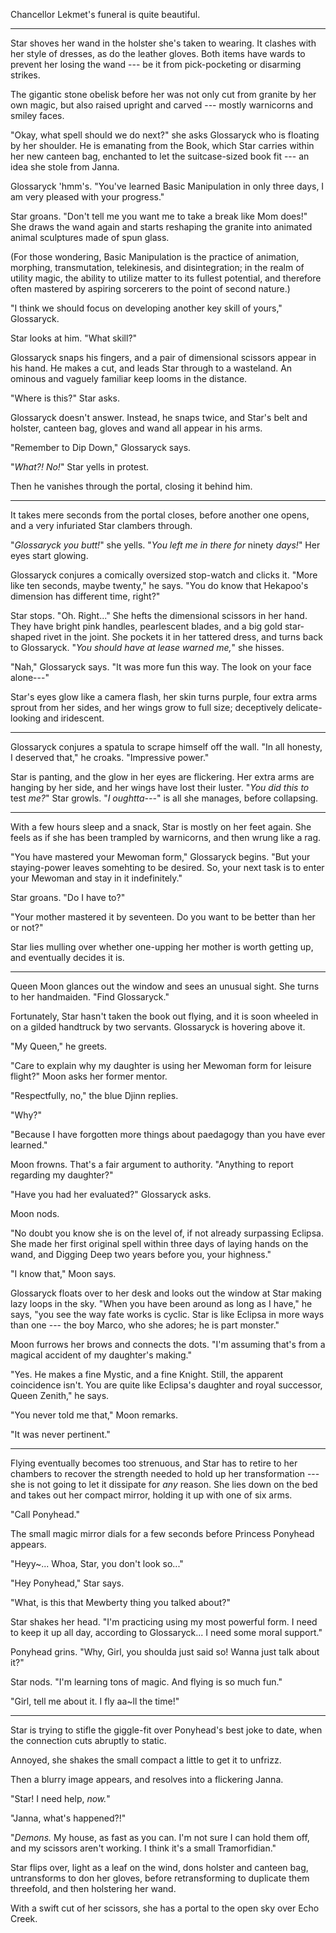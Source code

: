Chancellor Lekmet's funeral is quite beautiful.

----

Star shoves her wand in the holster she's taken to wearing. It clashes with her
style of dresses, as do the leather gloves. Both items have wards to prevent her
losing the wand --- be it from pick-pocketing or disarming strikes.

The gigantic stone obelisk before her was not only cut from granite by her own
magic, but also raised upright and carved --- mostly warnicorns and smiley faces.

"Okay, what spell should we do next?" she asks Glossaryck who is floating by
her shoulder. He is emanating from the Book, which Star carries
within her new canteen bag, enchanted to let the suitcase-sized book
fit --- an idea she stole from Janna.

Glossaryck 'hmm's. "You've learned Basic Manipulation in only three days,
I am very pleased with your progress."

Star groans. "Don't tell me you want me to take a break like Mom does!"
She draws the wand again and starts reshaping the granite into animated
animal sculptures made of spun glass.

(For those wondering, Basic Manipulation is the practice of animation,
morphing, transmutation, telekinesis, and disintegration; in the realm
of utility magic, the ability to utilize matter to its fullest potential,
and therefore often mastered by aspiring sorcerers to the point of second nature.)

"I think we should focus on developing another key skill of yours," Glossaryck.

Star looks at him. "What skill?"

Glossaryck snaps his fingers, and a pair of dimensional scissors appear in his
hand. He makes a cut, and leads Star through to a wasteland. An ominous and vaguely
familiar keep looms in the distance.

"Where is this?" Star asks.

Glossaryck doesn't answer. Instead, he snaps twice, and Star's belt and holster,
canteen bag, gloves and wand all appear in his arms.

"Remember to Dip Down," Glossaryck says.

"_What?! No!_" Star yells in protest.

Then he vanishes through the portal, closing it behind him.

----

It takes mere seconds from the portal closes, before another one opens, and
a very infuriated Star clambers through.

"_Glossaryck you butt!_" she yells. "_You left me in there for_ ninety _days!_"
Her eyes start glowing.

Glossaryck conjures a comically oversized stop-watch and clicks it. "More like
ten seconds, maybe twenty," he says. "You do know that Hekapoo's dimension has
different time, right?"

Star stops. "Oh. Right..." She hefts the dimensional scissors in her hand. They have
bright pink handles, pearlescent blades, and a big gold star-shaped rivet in the joint.
She pockets it in her tattered dress, and turns back to Glossaryck. "_You should have
at lease warned me,_" she hisses.

"Nah," Glossaryck says. "It was more fun this way. The look on your face alone---"

Star's eyes glow like a camera flash, her skin turns purple,
four extra arms sprout from her sides, and her wings grow to full size; deceptively
delicate-looking and iridescent.

----

Glossaryck conjures a spatula to scrape himself off the wall. "In all honesty, I deserved
that," he croaks. "Impressive power."

Star is panting, and the glow in her eyes are flickering. Her extra arms are hanging by
her side, and her wings have lost their luster. "_You did this to_ test _me?_" Star growls.
"_I oughtta---_" is all she manages, before collapsing.

----

With a few hours sleep and a snack, Star is mostly on her feet again. She feels
as if she has been trampled by warnicorns, and then wrung like a rag.

"You have mastered your Mewoman form," Glossaryck begins. "But your staying-power
leaves somehting to be desired. So, your next task is to enter your Mewoman and
stay in it indefinitely."

Star groans. "Do I have to?"

"Your mother mastered it by seventeen. Do you want to be better than her or not?"

Star lies mulling over whether one-upping her mother is worth getting up, and eventually
decides it is.

----

Queen Moon glances out the window and sees an unusual sight. She turns to her
handmaiden. "Find Glossaryck."

Fortunately, Star hasn't taken the book out flying, and it is soon wheeled in
on a gilded handtruck by two servants. Glossaryck is hovering above it.

"My Queen," he greets.

"Care to explain why my daughter is using her Mewoman form for leisure flight?" Moon asks
her former mentor.

"Respectfully, no," the blue Djinn replies.

"Why?"

"Because I have forgotten more things about paedagogy than you have ever learned."

Moon frowns. That's a fair argument to authority. "Anything to report regarding my
daughter?"

"Have you had her evaluated?" Glossaryck asks.

Moon nods.

"No doubt you know she is on the level of, if not already surpassing Eclipsa. She
made her first original spell within three days of laying hands on the wand, and
Digging Deep two years before you, your highness."

"I know that," Moon says.

Glossaryck floats over to her desk and looks out the window at Star making lazy loops
in the sky. "When you have been around as long as I have," he says, "you see the way fate
works is cyclic. Star is like Eclipsa in more ways than one --- the boy Marco,
who she adores; he is part monster."

Moon furrows her brows and connects the dots. "I'm assuming that's from a magical accident of my daughter's
making."

"Yes. He makes a fine Mystic, and a fine Knight. Still, the apparent coincidence isn't. You are quite like
Eclipsa's daughter and royal successor, Queen Zenith," he says.

"You never told me that," Moon remarks.

"It was never pertinent."

----

Flying eventually becomes too strenuous, and Star has to retire to her chambers to recover
the strength needed to hold up her transformation --- she is not going to let it dissipate for
_any_ reason. She lies down on the bed and takes out her compact mirror, holding it up with one
of six arms.

"Call Ponyhead."

The small magic mirror dials for a few seconds before Princess Ponyhead appears.

"Heyy~... Whoa, Star, you don't look so..."

"Hey Ponyhead," Star says.

"What, is this that Mewberty thing you talked about?"

Star shakes her head. "I'm practicing using my most powerful form. I need to keep it up all day,
according to Glossaryck... I need some moral support."

Ponyhead grins. "Why, Girl, you shoulda just said so! Wanna just talk about it?"

Star nods. "I'm learning tons of magic. And flying is so much fun."

"Girl, tell me about it. I fly aa~ll the time!"

----

Star is trying to stifle the giggle-fit over Ponyhead's best joke to date,
when the connection cuts abruptly to static.

Annoyed, she shakes the small compact a little to get it to unfrizz.

Then a blurry image appears, and resolves into a flickering Janna.

"Star! I need help, _now._"

"Janna, what's happened?!"

"_Demons._ My house, as fast as you can. I'm not sure I can hold them off, and my
scissors aren't working. I think it's a small Tramorfidian."

Star flips over, light as a leaf on the wind, dons holster and canteen bag,
untransforms to don her gloves, before retransforming to duplicate them threefold,
and then holstering her wand.

With a swift cut of her scissors, she has a portal to the open sky over 
Echo Creek. 
